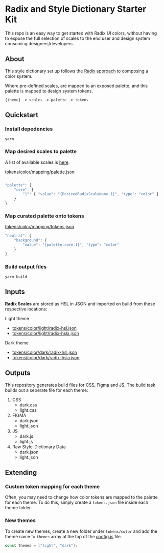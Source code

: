 # Radix and Style Dictionary Starter Kit

This repo is an easy way to get started with Radix UI colors, without having to expose the full selection of scales to the end user and design system consuming designers/developers.

## About

This style dictionary set up follows the [Radix approach](https://www.radix-ui.com/docs/colors/palette-composition/composing-a-palette) to composing a color system.

Where pre-defined scales, are mapped to an exposed palette, and this palette is mapped to design system tokens.

```
{theme} -> scales -> palette -> tokens
```

## Quickstart


### Install depedencies

```shell
yarn
```


### Map desired scales to palette

A list of available scales is [here](https://www.radix-ui.com/colors).

[tokens/color/mapping/palette.json](tokens/color/mapping/palette.json)

```js

"palette": {
	"core": {
		"1": { "value": "{DesiredRadixScaleName.1}", "type": "color" },
	}
}
```


### Map curated palette onto tokens

[tokens/color/mapping/tokens.json](tokens/color/mapping/tokens.json)

```js
"neutral": {
	"background": {
		"value": "{palette.core.1}", "type": "color"
	}
}
```


### Build output files

```shell
yarn build
```

## Inputs

**Radix Scales** are stored as HSL in JSON and imported on build from these respective locations:

Light theme
- [tokens/color/light/radix-hsl.json](tokens/color/light/radix-hsl.json)
- [tokens/color/light/radix-hsla.json](tokens/color/light/radix-hsla.json)

Dark theme
- [tokens/color/dark/radix-hsl.json](tokens/color/dark/radix-hsl.json)
- [tokens/color/dark/radix-hsla.json](tokens/color/dark/radix-hsla.json)

## Outputs

This repository generates build files for CSS, Figma and JS.
The build task builds out a seperate file for each theme:

1. CSS
   - dark.css
   - light.css
2. FIGMA
   - dark.json
   - light.json
3. JS
   - dark.js
   - light.js
4. Raw Style-Dictionary Data
   - dark.json
   - light.json

## Extending

### Custom token mapping for each theme

Often, you may need to change how color tokens are mapped to the palette for each theme. To do this, simply create a `tokens.json` file inside each theme folder.

### New themes
To create new themes, create a new folder under `tokens/color` and add the theme name to `themes` array at the top of the [config.js](config.js) file.

```js
const themes = ["light", "dark"];
```
